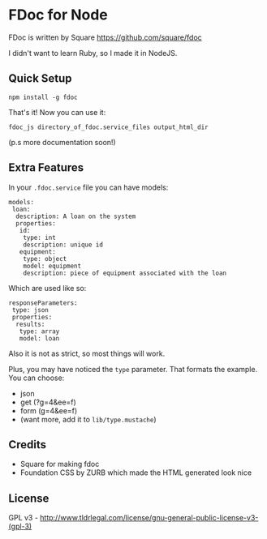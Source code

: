 # FDoc for Node

FDoc is written by Square https://github.com/square/fdoc

I didn't want to learn Ruby, so I made it in NodeJS.

## Quick Setup

	npm install -g fdoc

That's it! Now you can use it:
	
	fdoc_js directory_of_fdoc.service_files output_html_dir

(p.s more documentation soon!)

## Extra Features

In your `.fdoc.service` file you can have models:

	models:
	 loan:
	  description: A loan on the system
	  properties:
	   id:
	    type: int
	    description: unique id
	   equipment:
	    type: object
	    model: equipment
	    description: piece of equipment associated with the loan

Which are used like so:

	responseParameters:
	 type: json
	 properties:
	  results:
	   type: array
	   model: loan

Also it is not as strict, so most things will work.

Plus, you may have noticed the `type` parameter. That formats the example. You can choose:

* json
* get (?g=4&ee=f)
* form (g=4&ee=f)
* (want more, add it to `lib/type.mustache`)

## Credits

* Square for making fdoc
* Foundation CSS by ZURB which made the HTML generated look nice

## License

GPL v3 - http://www.tldrlegal.com/license/gnu-general-public-license-v3-(gpl-3)